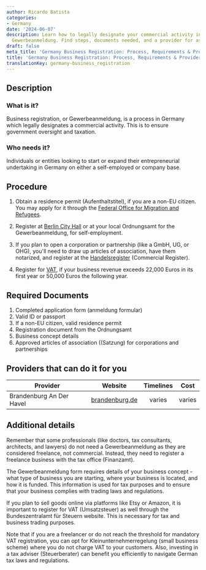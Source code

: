 ```yaml
---
author: Ricardo Batista
categories:
- Germany
date: '2024-06-07'
description: Learn how to legally designate your commercial activity in Germany through
  Gewerbeanmeldung. Find steps, documents needed, and a provider for assistance.
draft: false
meta_title: 'Germany Business Registration: Process, Requirements & Providers'
title: 'Germany Business Registration: Process, Requirements & Providers'
translationKey: germany-business_registration
---
```



## Description
### What is it?
Business registration, or Gewerbeanmeldung, is a process in Germany which legally designates a commercial activity. This is to ensure government oversight and taxation. 

### Who needs it?
Individuals or entities looking to start or expand their entrepreneurial undertaking in Germany on either a self-employed or company base.

## Procedure

1. Obtain a residence permit (Aufenthaltstitel), if you are a non-EU citizen. You may apply for it through the [Federal Office for Migration and Refugees](http://www.bamf.de/EN/).

2. Register at [Berlin City Hall](https://service.berlin.de/dienstleistung/120686/) or at your local Ordnungsamt for the Gewerbeanmeldung, for self-employment.
 
3. If you plan to open a corporation or partnership (like a GmbH, UG, or OHG), you'll need to draw up articles of association, have them notarized, and register at the [Handelsregister](https://www.handelsregister.de/rp_web/welcome.do) (Commercial Register).

4. Register for [VAT](https://www.bzst.de/DE/Home/home_node.html), if your business revenue exceeds 22,000 Euros in its first year or 50,000 Euros the following year.
   
## Required Documents

1. Completed application form (anmeldung formular)
2. Valid ID or passport 
3. If a non-EU citizen, valid residence permit 
4. Registration document from the Ordnungsamt
5. Business concept details
6. Approved articles of association ((Satzung) for corporations and partnerships

## Providers that can do it for you

| Provider        |     Website     |     Timelines    |       Cost      |
| --------------- | --------------- |  :-------------: | :-------------: |
| Brandenburg An Der Havel     |  [brandenburg.de](https://www.brandenburg.de/)   |      varies      |   varies     |

## Additional details

Remember that some professionals (like doctors, tax consultants, architects, and lawyers) do not need a Gewerbeanmeldung as they are considered freelance, not commercial. Instead, they need to register a freelance business with the tax office (Finanzamt).

The Gewerbeanmeldung form requires details of your business concept - what type of business you are starting, where your business is located, and how it is funded. This information is used for tax purposes and to ensure that your business complies with trading laws and regulations.

If you plan to sell goods online via platforms like Etsy or Amazon, it is important to register for VAT (Umsatzsteuer) as well through the Bundeszentralamt für Steuern website. This is necessary for tax and business trading purposes. 

Note that if you are a freelancer or do not reach the threshold for mandatory VAT registration, you can opt for Kleinunternehmerregelung (small business scheme) where you do not charge VAT to your customers. Also, investing in a tax adviser (Steuerberater) can benefit you efficiently to navigate German tax laws and regulations.